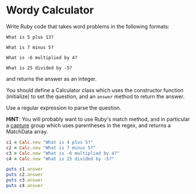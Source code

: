 # Wordy Calculator

Write Ruby code that takes word problems in the following formats:

```plain
What is 5 plus 13?

What is 7 minus 5?

What is -6 multiplied by 4?

What is 25 divided by -5?
```

and returns the answer as an integer.

You should define a Calculator class which uses the constructor function (initialize) to set the question, and an `answer` method to return the answer.

Use a regular expression to parse the question.

**HINT**: You will probably want to use Ruby's match method, and in particular a [capture](https://code.tutsplus.com/tutorials/ruby-for-newbies-regular-expressions--net-19812) group which uses parentheses in the regex, and returns a MatchData array.

```ruby
c1 = Calc.new "What is 4 plus 5?"
c2 = Calc.new "What is 7 minus 5?"
c3 = Calc.new "What is -6 multiplied by 4?"
c4 = Calc.new "What is 25 divided by -5?"

puts c1.answer
puts c2.answer
puts c3.answer
puts c4.answer
```